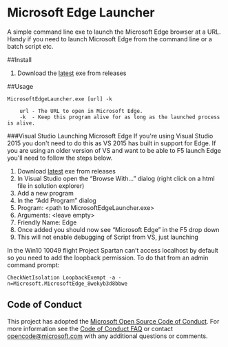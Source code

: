 # Microsoft Edge Launcher
A simple command line exe to launch the Microsoft Edge browser at a URL. Handy if you need to launch Microsoft Edge from the command line or a batch script etc.

##Install
1. Download the [latest](https://github.com/MicrosoftEdge/MicrosoftEdgeLauncher/releases/tag/1.0.0.0) exe from releases 

##Usage
```
MicrosoftEdgeLauncher.exe [url] -k

    url - The URL to open in Microsoft Edge.
    -k  - Keep this program alive for as long as the launched process is alive.
```

###Visual Studio Launching Microsoft Edge
If you're using Visual Studio 2015 you don't need to do this as VS 2015 has built in support for Edge. If you are using an older version of VS and want to be able to F5 launch Edge you'll need to follow the steps below.

1.	Download [latest](https://github.com/MicrosoftEdge/MicrosoftEdgeLauncher/releases/tag/1.0.0.0) exe from releases 
2.	In Visual Studio open the “Browse With…” dialog (right click on a html file in solution explorer)
3.	Add a new program
4.	In the “Add Program” dialog
  1. Program: \<path to MicrosoftEdgeLauncher.exe\>
  2.	Arguments: \<leave empty\>
  3. Friendly Name: Edge
5.	Once added you should now see “Microsoft Edge” in the F5 drop down 
  1. This will not enable debugging of Script from VS, just launching

In the Win10 10049 flight Project Spartan can’t access localhost by default so you need to add the loopback permission. To do that from an admin command prompt:

`CheckNetIsolation LoopbackExempt -a -n=Microsoft.MicrosoftEdge_8wekyb3d8bbwe`

## Code of Conduct
This project has adopted the [Microsoft Open Source Code of Conduct](https://opensource.microsoft.com/codeofconduct/). For more information see the [Code of Conduct FAQ](https://opensource.microsoft.com/codeofconduct/faq/) or contact [opencode@microsoft.com](mailto:opencode@microsoft.com) with any additional questions or comments.
